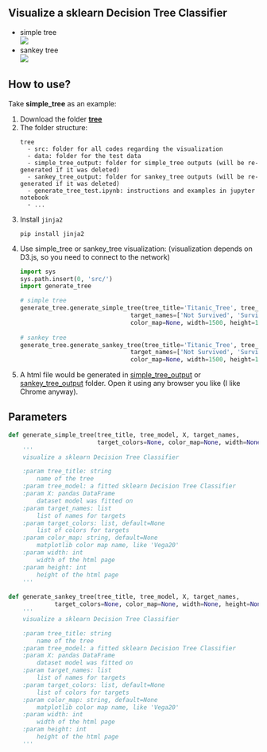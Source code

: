 ## Visualize a sklearn Decision Tree Classifier
- simple tree   
  <img src="https://github.com/SauceCat/Nuance/blob/master/tree/image/simple_tree.gif" />    
- sankey tree  
  <img src="https://github.com/SauceCat/Nuance/blob/master/tree/image/sankey_tree.gif" />      

## How to use?
Take **simple_tree** as an example:
1. Download the folder [**tree**](https://github.com/SauceCat/Nuance/tree/master/tree)
2. The folder structure:
    ```
    tree
      - src: folder for all codes regarding the visualization
      - data: folder for the test data
      - simple_tree_output: folder for simple_tree outputs (will be re-generated if it was deleted)
      - sankey_tree_output: folder for sankey_tree outputs (will be re-generated if it was deleted)
      - generate_tree_test.ipynb: instructions and examples in jupyter notebook
      - ...
    ```
3. Install `jinja2`
    ```
    pip install jinja2
    ```
4. Use simple_tree or sankey_tree visualization: (visualization depends on D3.js, so you need to connect to the network)
    ```python
    import sys
    sys.path.insert(0, 'src/')
    import generate_tree
    
    # simple tree
    generate_tree.generate_simple_tree(tree_title='Titanic_Tree', tree_model=dt, X=titanic[features], 
                                   target_names=['Not Survived', 'Survived'], target_colors = None,
                                   color_map=None, width=1500, height=1000)
				   
    # sankey tree
    generate_tree.generate_sankey_tree(tree_title='Titanic_Tree', tree_model=dt, X=titanic[features], 
                                   target_names=['Not Survived', 'Survived'], target_colors = None,
                                   color_map=None, width=1500, height=1200)
    ```
5. A html file would be generated in [simple_tree_output](https://github.com/SauceCat/Nuance/tree/master/tree/simple_tree_output) or [sankey_tree_output](https://github.com/SauceCat/Nuance/tree/master/tree/sankey_tree_output) folder. Open it using any browser you like (I like Chrome anyway). 

## Parameters
```python
def generate_simple_tree(tree_title, tree_model, X, target_names, 
                         target_colors=None, color_map=None, width=None, height=None):
	'''
	visualize a sklearn Decision Tree Classifier

	:param tree_title: string
		name of the tree
	:param tree_model: a fitted sklearn Decision Tree Classifier
	:param X: pandas DataFrame
		dataset model was fitted on
	:param target_names: list
		list of names for targets
	:param target_colors: list, default=None
		list of colors for targets
	:param color_map: string, default=None
		matplotlib color map name, like 'Vega20'
	:param width: int
		width of the html page
	:param height: int
		height of the html page
	'''
	
def generate_sankey_tree(tree_title, tree_model, X, target_names,
			 target_colors=None, color_map=None, width=None, height=None):
	'''
	visualize a sklearn Decision Tree Classifier

	:param tree_title: string
		name of the tree
	:param tree_model: a fitted sklearn Decision Tree Classifier
	:param X: pandas DataFrame
		dataset model was fitted on
	:param target_names: list
		list of names for targets
	:param target_colors: list, default=None
		list of colors for targets
	:param color_map: string, default=None
		matplotlib color map name, like 'Vega20'
	:param width: int
		width of the html page
	:param height: int
		height of the html page
	'''
```

